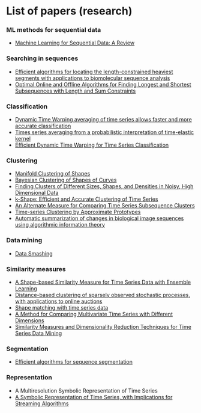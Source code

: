 # List of papers (research)

### ML methods for sequential data

- [Machine Learning for Sequential Data: A Review](http://web.engr.oregonstate.edu/~tgd/publications/mlsd-ssspr.pdf)

### Searching in sequences

- [Efficient algorithms for locating the
  length-constrained heaviest segments
  with applications to biomolecular
  sequence analysis](http://www.csie.ntu.edu.tw/~kmchao/papers/2002_jcss.pdf)
- [Optimal Online and Offline Algorithms for Finding
  Longest and Shortest Subsequences with Length and Sum
  Constraints](http://cau.ac.kr/~skkim/1002_longest-shortest.pdf)

### Classification

- [Dynamic Time Warping averaging of time series allows faster and more accurate classification](https://blog.acolyer.org/2016/05/13/dynamic-time-warping-averaging-of-time-series-allows-faster-and-more-accurate-classification/)
- [Times series averaging from a probabilistic interpretation of time-elastic kernel](https://arxiv.org/abs/1505.06897)
- [Efficient Dynamic Time Warping for Time Series
  Classification](http://www.indjst.org/index.php/indjst/article/view/93886/70178)

### Clustering

- [Manifold Clustering of Shapes](http://www.cs.ucr.edu/~eamonn/ManifoldShapeClustering.pdf)
- [Bayesian Clustering of Shapes of Curves](https://arxiv.org/pdf/1504.00377.pdf)
- [Finding Clusters of Different Sizes, Shapes, and Densities in Noisy,
  High Dimensional Data](http://www-users.cs.umn.edu/~kumar/papers/SIAM_snn.pdf)
- [k-Shape: Efficient and Accurate Clustering of Time Series](http://www1.cs.columbia.edu/~jopa/Papers/PaparrizosSIGMOD2015.pdf)
- [An Alternate Measure for Comparing
  Time Series Subsequence Clusters ](http://www.cse.uconn.edu/~dqg/papers/clustering-tr.pdf)
- [Time-series Clustering by Approximate Prototypes](http://cs.joensuu.fi/~villeh/time-series-clustering.pdf)
- [Automatic summarization of changes in biological image sequences using algorithmic information theory](https://pdfs.semanticscholar.org/405b/0453f2155d9dd518a4aafbdbd518844d0e7b.pdf)

### Data mining

- [Data Smashing](https://arxiv.org/pdf/1401.0742.pdf)

### Similarity measures

- [A Shape-based Similarity Measure for Time Series Data with
  Ensemble Learning](http://www.konan-u.ac.jp/hp/seki/myarticles/nakamura2012paa.pdf)
- [Distance-based clustering of sparsely observed stochastic processes, with applications to online auctions](https://arxiv.org/pdf/0805.0463.pdf)
- [Shape matching with time series data](https://roamanalytics.com/2016/11/28/shape-matching-with-time-series-data/)
- [A Method for Comparing Multivariate Time Series with
  Different Dimensions](https://www.ncbi.nlm.nih.gov/pmc/articles/PMC3564859/pdf/pone.0054201.pdf)
- [Similarity Measures
  and Dimensionality Reduction Techniques
  for Time Series Data Mining ](http://cdn.intechopen.com/pdfs/39030/InTech-Similarity_measures_and_dimensionality_reduction_techniques_for_time_series_data_mining.pdf)

### Segmentation

- [Efficient algorithms for sequence segmentation](http://epubs.siam.org/doi/pdf/10.1137/1.9781611972764.28)

### Representation

- A Multiresolution Symbolic Representation of Time Series
- [A Symbolic Representation of Time Series, with Implications for
  Streaming Algorithms](http://www.cs.ucr.edu/~eamonn/SAX.pdf)
